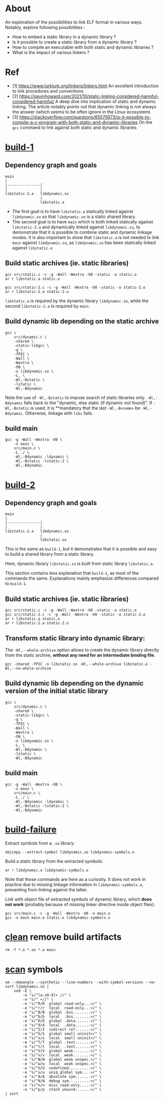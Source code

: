 # About

An exploration of the possibilities to link ELF format in various ways.
Notably, explore following possibilities :

- How to embed a static library in a dynamic library ?
- Is it possible to create a static library from a dynamic library ?
- How to compile an executable with both static and dynamic libraries ?
- What is the impact of various linkers ?

# Ref

- [1] https://www.lurklurk.org/linkers/linkers.html
  An excellent introduction to link procedures and conventions
- [2] https://gavinhoward.com/2021/10/static-linking-considered-harmful-considered-harmful/
  A deep dive into implication of static and dynamic linking. The article
  notably points out that dynamic linking is not always the answer (which seems
  to be often ignore in the Linux ecosystem)
- [3] https://stackoverflow.com/questions/65575673/is-it-possible-to-compile-a-c-program-with-both-static-and-dynamic-libraries
  On the `gcc` command to link against both static and dynamic libraries


# [build-1]()

## Dependency graph and goals

```
main
|
|---------------|
|               |
libstatic-2.a   libdynamic.so
                |
                libstatic.a
```

- The first goal is to have `libstatic.a` statically linked against
  `libdynamic.so` so that `libdynamic.so` is a static shared library.
- The second goal is to have `main` which is both linked statically against
  `libstatic-2.a` and dynamically linked against `libdynamic.so`, to demonstrate
  that it is possible to combine static and dynamic linkage modes. It is also
  important to show that `libstatic.a` is not needed to link `main` against
  `libdynamic.so`, as `libdynamic.so` has been statically linked against
  `libstatic.a`

## Build static archives (ie. static libraries)

```
gcc src/static.c -c -g -Wall -Wextra -O0 -static -o static.o
ar r libstatic.a static.o
```

```
gcc src/static-2.c -c -g -Wall -Wextra -O0 -static -o static-2.o
ar r libstatic-2.a static-2.o
```

`libstatic.a` is required by the dynamic library `libdynamic.so`, while the
second `libstatic-2.a` is required by `main`.

## Build dynamic lib depending on the static archive

```
gcc \
    src/dynamic.c \
    -shared \
    -static-libgcc \
    -g \
    -fPIC \
    -Wall \
    -Wextra \
    -O0 \
    -o libdynamic.so \
    -L. \
    -Wl,-Bstatic \
    -lstatic \
    -Wl,-Bdynamic
```

Note the use of `-Wl,-Bstatic` to impose search of static libraries only.
`-Wl,-Bdynamic` falls back to the "dynamic, else static (if dynamic not found)". If `-Wl,-Bstatic`
is used, it is **mandatory that the last `-Wl,-B<some>` be `-Wl,-Bdynamic`.
Otherwise, linkage with `libc` fails.

## build main

```
gcc -g -Wall -Wextra -O0 \
    -o main \
    src/main.c \
    -L ./ \
    -Wl,-Bdynamic -ldynamic \
    -Wl,-Bstatic -lstatic-2 \
    -Wl,-Bdynamic
```

# [build-2]()

## Dependency graph and goals

```
main
|
|---------------|
|               |
libstatic-2.a   libdynamic.so
                |
                libstatic.so
```

This is the same as `build-1`, but it demonstrates that it is possible and easy
to build a shared library from a static library.

Here, dynamic library `libstatic.so` is built from static library
`libstatic.a`.

This section contains less explanation that `build-1`, as most of the
commands the same. Explanations mainly emphasize differences compared to
`build-1`.

## Build static archives (ie. static libraries)

```
gcc src/static.c -c -g -Wall -Wextra -O0 -static -o static.o
gcc src/static-2.c -c -g -Wall -Wextra -O0 -static -o static-2.o
ar r libstatic.a static.o
ar r libstatic-2.a static-2.o
```

## Transform static library into dynamic library:

The `-Wl,--whole-archive` option allows to create the dynamic library
directly from the static archive, **without any need for an intermediate binding
file**.

```
gcc -shared -fPIC -o libstatic.so -Wl,--whole-archive libstatic.a -Wl,--no-whole-archive
```

## Build dynamic lib depending on the dynamic version of the initial static library

```
gcc \
    src/dynamic.c \
    -shared \
    -static-libgcc \
    -g \
    -fPIC \
    -Wall \
    -Wextra \
    -O0 \
    -o libdynamic.so \
    -L. \
    -Wl,-Bdynamic \
    -lstatic \
    -Wl,-Bdynamic
```

## build main

```
gcc -g -Wall -Wextra -O0 \
    -o main \
    src/main.c \
    -L ./ \
    -Wl,-Bdynamic -ldynamic \
    -Wl,-Bstatic -lstatic-2 \
    -Wl,-Bdynamic
```

# [build-failure]()

Extract symbols from a `.so` library:

```
objcopy --extract-symbol libdynamic.so libdynamic-symbols.o
```

Build a static library from the extracted symbols:

```
ar r libdynamic.a libdynamic-symbols.o
```

Note that those commands are here as a curiosity. It does not work in practice
due to missing linkage information in `libdynamic-symbols.o`, preventing from
linking against the latter.

Link with object file of extracted symbols of dynamic library, which **does not
work** (probably because of missing linker directive inside object files):

```
gcc src/main.c -c -g -Wall -Wextra -O0 -o main.o
gcc -o main main.o static.o libdynamic-symbols.o
```

# [clean]() remove build artifacts

```
rm -f *.o *.so *.a main
```

# [scan]() symbols

```
nm --demangle --synthetic --line-numbers --with-symbol-versions --no-sort libdynamic.so |
    sed -E \
        -e "s/^[a-z0-9]+ //" \
        -e "s/^ +//" \
        -e "s/^R/R  global read-only...>/" \
        -e "s/^r/r  local  read-only...>/" \
        -e "s/^B/B  global .bss........>/" \
        -e "s/^b/b  local  .bss........>/" \
        -e "s/^D/D  global .data.......>/" \
        -e "s/^d/d  local  .data.......>/" \
        -e "s/^I/I  indirect ref.......>/" \
        -e "s/^S/S  global small uninit>/" \
        -e "s/^s/s  local  small uninit>/" \
        -e "s/^T/T  global .text.......>/" \
        -e "s/^t/t  local  .text.......>/" \
        -e "s/^V/V  global weak........>/" \
        -e "s/^v/v  local  weak........>/" \
        -e "s/^W/W  global weak unspec.>/" \
        -e "s/^w/w  local  weak unspec.>/" \
        -e "s/^U/U  undefined..........>/" \
        -e "s/^u/u  uniq global sym....>/" \
        -e "s/^A/A  absolute sym.......>/" \
        -e "s/^N/N  debug sym..........>/" \
        -e "s/^n/n  misc read-only.....>/" \
        -e "s/^p/p  stack unwind.......>/" \
| sort
```
